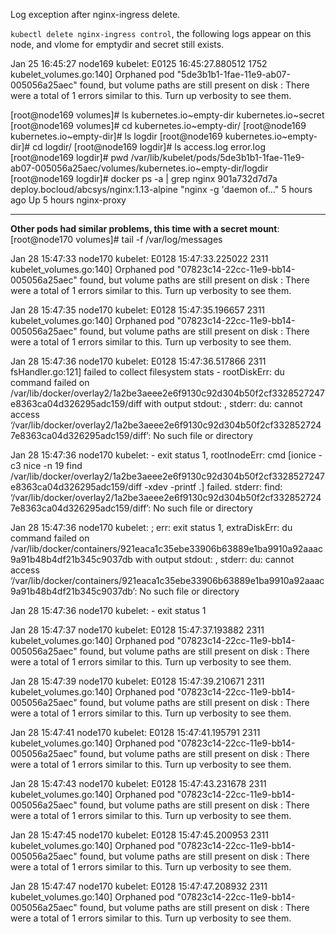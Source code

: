 Log exception after nginx-ingress delete.

`kubectl delete nginx-ingress control`, the following logs appear on this node, and vlome for emptydir and secret still exists.

Jan 25 16:45:27 node169 kubelet: E0125 16:45:27.880512    1752 kubelet_volumes.go:140] Orphaned pod "5de3b1b1-1fae-11e9-ab07-005056a25aec" found, but volume paths are still present on disk : There were a total of 1 errors similar to this. Turn up verbosity to see them.

[root@node169 volumes]# ls
kubernetes.io~empty-dir  kubernetes.io~secret
[root@node169 volumes]# cd kubernetes.io~empty-dir/
[root@node169 kubernetes.io~empty-dir]# ls
logdir
[root@node169 kubernetes.io~empty-dir]# cd logdir/
[root@node169 logdir]# ls
access.log  error.log
[root@node169 logdir]# pwd
/var/lib/kubelet/pods/5de3b1b1-1fae-11e9-ab07-005056a25aec/volumes/kubernetes.io~empty-dir/logdir
[root@node169 logdir]# docker ps -a | grep nginx 
901a732d7d7a        deploy.bocloud/abcsys/nginx:1.13-alpine     "nginx -g 'daemon of…"   5 hours ago         Up 5 hours                                     nginx-proxy

---
**Other pods had similar problems, this time with a secret mount**:
[root@node170 volumes]# tail -f /var/log/messages

Jan 28 15:47:33 node170 kubelet: E0128 15:47:33.225022    2311 kubelet_volumes.go:140] Orphaned pod "07823c14-22cc-11e9-bb14-005056a25aec" found, but volume paths are still present on disk : There were a total of 1 errors similar to this. Turn up verbosity to see them.

Jan 28 15:47:35 node170 kubelet: E0128 15:47:35.196657    2311 kubelet_volumes.go:140] Orphaned pod "07823c14-22cc-11e9-bb14-005056a25aec" found, but volume paths are still present on disk : There were a total of 1 errors similar to this. Turn up verbosity to see them.

Jan 28 15:47:36 node170 kubelet: E0128 15:47:36.517866    2311 fsHandler.go:121] failed to collect filesystem stats - rootDiskErr: du command failed on /var/lib/docker/overlay2/1a2be3aeee2e6f9130c92d304b50f2cf3328527247e8363ca04d326295adc159/diff with output stdout: , stderr: du: cannot access ‘/var/lib/docker/overlay2/1a2be3aeee2e6f9130c92d304b50f2cf3328527247e8363ca04d326295adc159/diff’: No such file or directory

Jan 28 15:47:36 node170 kubelet: - exit status 1, rootInodeErr: cmd [ionice -c3 nice -n 19 find /var/lib/docker/overlay2/1a2be3aeee2e6f9130c92d304b50f2cf3328527247e8363ca04d326295adc159/diff -xdev -printf .] failed. stderr: find: ‘/var/lib/docker/overlay2/1a2be3aeee2e6f9130c92d304b50f2cf3328527247e8363ca04d326295adc159/diff’: No such file or directory

Jan 28 15:47:36 node170 kubelet: ; err: exit status 1, extraDiskErr: du command failed on /var/lib/docker/containers/921eaca1c35ebe33906b63889e1ba9910a92aaac9a91b48b4df21b345c9037db with output stdout: , stderr: du: cannot access ‘/var/lib/docker/containers/921eaca1c35ebe33906b63889e1ba9910a92aaac9a91b48b4df21b345c9037db’: No such file or directory

Jan 28 15:47:36 node170 kubelet: - exit status 1

Jan 28 15:47:37 node170 kubelet: E0128 15:47:37.193882    2311 kubelet_volumes.go:140] Orphaned pod "07823c14-22cc-11e9-bb14-005056a25aec" found, but volume paths are still present on disk : There were a total of 1 errors similar to this. Turn up verbosity to see them.

Jan 28 15:47:39 node170 kubelet: E0128 15:47:39.210671    2311 kubelet_volumes.go:140] Orphaned pod "07823c14-22cc-11e9-bb14-005056a25aec" found, but volume paths are still present on disk : There were a total of 1 errors similar to this. Turn up verbosity to see them.

Jan 28 15:47:41 node170 kubelet: E0128 15:47:41.195791    2311 kubelet_volumes.go:140] Orphaned pod "07823c14-22cc-11e9-bb14-005056a25aec" found, but volume paths are still present on disk : There were a total of 1 errors similar to this. Turn up verbosity to see them.

Jan 28 15:47:43 node170 kubelet: E0128 15:47:43.231678    2311 kubelet_volumes.go:140] Orphaned pod "07823c14-22cc-11e9-bb14-005056a25aec" found, but volume paths are still present on disk : There were a total of 1 errors similar to this. Turn up verbosity to see them.

Jan 28 15:47:45 node170 kubelet: E0128 15:47:45.200953    2311 kubelet_volumes.go:140] Orphaned pod "07823c14-22cc-11e9-bb14-005056a25aec" found, but volume paths are still present on disk : There were a total of 1 errors similar to this. Turn up verbosity to see them.

Jan 28 15:47:47 node170 kubelet: E0128 15:47:47.208932    2311 kubelet_volumes.go:140] Orphaned pod "07823c14-22cc-11e9-bb14-005056a25aec" found, but volume paths are still present on disk : There were a total of 1 errors similar to this. Turn up verbosity to see them.

